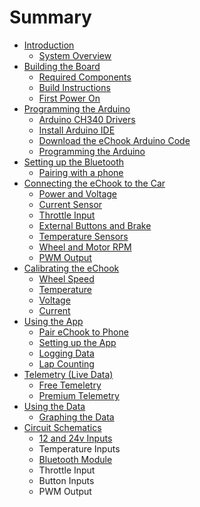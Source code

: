 # Summary

* [Introduction](README.md)
  * [System Overview](Introduction/system-overview.md)
* [Building the Board](BuildingTheBoard/introduction.md)
  * [Required Components](BuildingTheBoard/requiredComponents.md)
  * [Build Instructions](BuildingTheBoard/BuildInstructions.md)
  * [First Power On](BuildingTheBoard/prePowerOnTests.md)
* [Programming the Arduino](ProgrammingTheArduino/README.md)
  * [Arduino CH340 Drivers](ProgrammingTheArduino/arduino-ch340-drivers.md)
  * [Install Arduino IDE](ProgrammingTheArduino/install-arduino-ide.md)
  * [Download the eChook Arduino Code](ProgrammingTheArduino/download-the-echook-arduino-code.md)
  * [Programming the Arduino](ProgrammingTheArduino/programming-the-arduino.md)
* [Setting up the Bluetooth](configuring-the-bluetooth-module/configuring-the-bluetooth-module.md)
  * [Pairing with a phone](configuring-the-bluetooth-module/pairing-with-a-phone.md)
* [Connecting the eChook to the Car](Connecting-the-eChook-to-the-Car/connecting-the-echook-to-the-car.md)
  * [Power and Voltage](Connecting-the-eChook-to-the-Car/power-and-voltage.md)
  * [Current Sensor](Connecting-the-eChook-to-the-Car/current-sensor.md)
  * [Throttle Input](Connecting-the-eChook-to-the-Car/throttle-input.md)
  * [External Buttons and Brake](Connecting-the-eChook-to-the-Car/external-buttons-and-brake.md)
  * [Temperature Sensors](Connecting-the-eChook-to-the-Car/temperature-sensors.md)
  * [Wheel and Motor RPM](Connecting-the-eChook-to-the-Car/wheel-and-motor-rpm.md)
  * [PWM Output](Connecting-the-eChook-to-the-Car/pwm-output.md)
* [Calibrating the eChook](calibrating-the-board/calibrating-the-board.md)
  * [Wheel Speed](calibrating-the-board/wheel-speed.md)
  * [Temperature](calibrating-the-board/temperature.md)
  * [Voltage](calibrating-the-board/voltage.md)
  * [Current](calibrating-the-board/current.md)
* [Using the App](using-the-app/using-the-app.md)
  * [Pair eChook to Phone](using-the-app/pair-echook-to-phone.md)
  * [Setting up the App](using-the-app/setting-up-the-app.md)
  * [Logging Data](using-the-app/logging-data.md)
  * [Lap Counting](using-the-app/lap-counting.md)
* [Telemetry \(Live Data\)](telemetry-live-data/telemetry-live-data.md)
  * [Free Temeletry](telemetry-live-data/free-temeletry.md)
  * [Premium Telemetry](telemetry-live-data/premium-telemetry.md)
* [Using the Data](using-the-data/using-the-data.md)
  * [Graphing the Data](using-the-data/graphing-the-data.md)
* [Circuit Schematics](circuit-schematics.md)
  * [12 and 24v Inputs](circuit-schematics/12-and-24v-inputs.md)
  * Temperature Inputs
  * [Bluetooth Module](circuit-schematics/bluetooth-module.md)
  * Throttle Input
  * Button Inputs
  * PWM Output

